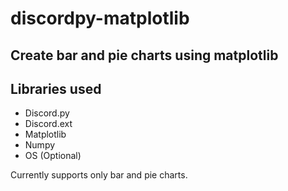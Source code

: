 # discordpy-matplotlib
## Create bar and pie charts using matplotlib

## Libraries used
* Discord.py
* Discord.ext
* Matplotlib
* Numpy
* OS (Optional)

Currently supports only bar and pie charts.
